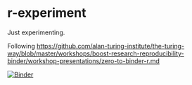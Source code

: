 # r-experiment
Just experimenting.

Following https://github.com/alan-turing-institute/the-turing-way/blob/master/workshops/boost-research-reproducibility-binder/workshop-presentations/zero-to-binder-r.md

[![Binder](https://mybinder.org/badge_logo.svg)](https://mybinder.org/v2/gh/bast/r-experiment/master)

